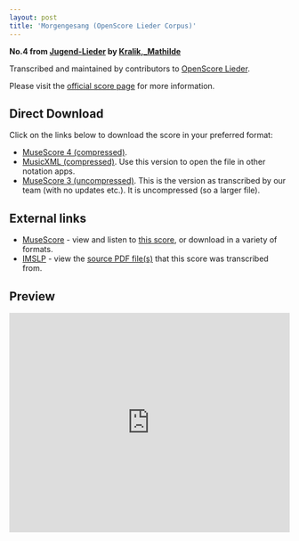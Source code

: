 ```yaml
---
layout: post
title: 'Morgengesang (OpenScore Lieder Corpus)'
---
```


__No.4 from [Jugend-Lieder](https://fourscoreandmore.org/openscore/lieder/Kralik,_Mathilde/Jugend-Lieder/) by [Kralik,_Mathilde](https://fourscoreandmore.org/openscore/lieder/Kralik,_Mathilde)__

Transcribed and maintained by contributors to [OpenScore Lieder].

Please visit the [official score page] for more information.

[official score page]: https://musescore.com/openscore-lieder-corpus/scores/6207025
[OpenScore Lieder]: https://musescore.com/openscore-lieder-corpus

## Direct Download

Click on the links below to download the score in your preferred format:
- [MuseScore 4 (compressed)](https://fourscoreandmore.org/openscore/lieder/Kralik,_Mathilde/Jugend-Lieder/04_Morgengesang.mscz).
- [MusicXML (compressed)](https://fourscoreandmore.org/openscore/lieder/Kralik,_Mathilde/Jugend-Lieder/04_Morgengesang.mxl). Use this version to open the file in other notation apps.
- [MuseScore 3 (uncompressed)](https://raw.githubusercontent.com/OpenScore/Lieder/refs/heads/main/scores/Kralik,_Mathilde/Jugend-Lieder/04_Morgengesang/lc6207025.mscx). This is the version as transcribed by our team (with no updates etc.). It is uncompressed (so a larger file).

## External links

- [MuseScore] - view and listen to [this score][MuseScore], or download in a variety of formats.
- [IMSLP] - view the [source PDF file(s)][IMSLP] that this score was transcribed from.

[MuseScore]: https://musescore.com/score/6207025
[IMSLP]: https://imslp.org/wiki/Special:ReverseLookup/621374

## Preview

<iframe width="100%" height="394" src="https://musescore.com/openscore-lieder-corpus/scores/6207025/embed" frameborder="0" allowfullscreen allow="autoplay; fullscreen"></iframe>
